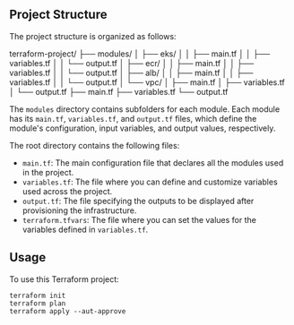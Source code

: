 

## Project Structure

The project structure is organized as follows:

terraform-project/
├── modules/
│   ├── eks/
│   │   ├── main.tf
│   │   ├── variables.tf
│   │   └── output.tf
│   ├── ecr/
│   │   ├── main.tf
│   │   ├── variables.tf
│   │   └── output.tf
│   ├── alb/
│   │   ├── main.tf
│   │   ├── variables.tf
│   │   └── output.tf
│   └── vpc/
│       ├── main.tf
│       ├── variables.tf
│       └── output.tf
├── main.tf
├── variables.tf
└── output.tf



The `modules` directory contains subfolders for each module. Each module has its `main.tf`, `variables.tf`, and `output.tf` files, which define the module's configuration, input variables, and output values, respectively.

The root directory contains the following files:

- `main.tf`: The main configuration file that declares all the modules used in the project.
- `variables.tf`: The file where you can define and customize variables used across the project.
- `output.tf`: The file specifying the outputs to be displayed after provisioning the infrastructure.
- `terraform.tfvars`: The file where you can set the values for the variables defined in `variables.tf`.

## Usage

To use this Terraform project:
   ```
   terraform init
   terraform plan
   terraform apply --aut-approve
